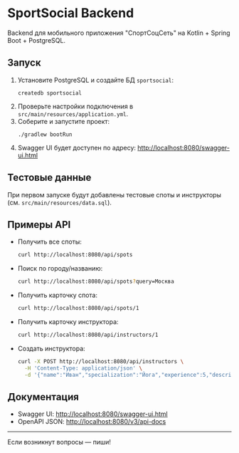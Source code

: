 # SportSocial Backend

Backend для мобильного приложения "СпортСоцСеть" на Kotlin + Spring Boot + PostgreSQL.

## Запуск

1. Установите PostgreSQL и создайте БД `sportsocial`:
   ```
   createdb sportsocial
   ```
2. Проверьте настройки подключения в `src/main/resources/application.yml`.
3. Соберите и запустите проект:
   ```
   ./gradlew bootRun
   ```
4. Swagger UI будет доступен по адресу: [http://localhost:8080/swagger-ui.html](http://localhost:8080/swagger-ui.html)

## Тестовые данные

При первом запуске будут добавлены тестовые споты и инструкторы (см. `src/main/resources/data.sql`).

## Примеры API

- Получить все споты:
  ```bash
  curl http://localhost:8080/api/spots
  ```
- Поиск по городу/названию:
  ```bash
  curl http://localhost:8080/api/spots?query=Москва
  ```
- Получить карточку спота:
  ```bash
  curl http://localhost:8080/api/spots/1
  ```
- Получить карточку инструктора:
  ```bash
  curl http://localhost:8080/api/instructors/1
  ```
- Создать инструктора:
  ```bash
  curl -X POST http://localhost:8080/api/instructors \
    -H 'Content-Type: application/json' \
    -d '{"name":"Иван","specialization":"Йога","experience":5,"description":"Опытный тренер","price":1000,"contacts":"+79998887766"}'
  ```

## Документация

- Swagger UI: [http://localhost:8080/swagger-ui.html](http://localhost:8080/swagger-ui.html)
- OpenAPI JSON: [http://localhost:8080/v3/api-docs](http://localhost:8080/v3/api-docs)

---

Если возникнут вопросы — пиши! 